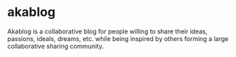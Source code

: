 # akablog

Akablog is a collaborative blog for people willing to share their ideas, passions, ideals, dreams, etc. while being inspired by others forming a large collaborative sharing community.
